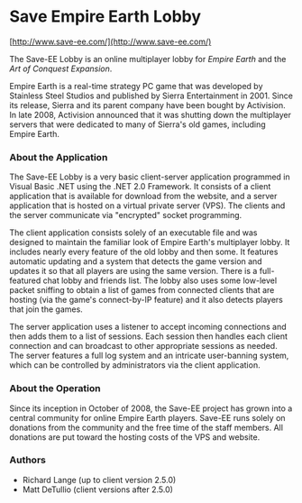 # Save Empire Earth Lobby

[http://www.save-ee.com/](http://www.save-ee.com/)

The Save-EE Lobby is an online multiplayer lobby for _Empire Earth_ and the
_Art of Conquest Expansion_.

Empire Earth is a real-time strategy PC game that was developed by Stainless
Steel Studios and published by Sierra Entertainment in 2001.  Since its
release, Sierra and its parent company have been bought by Activision.  In late
2008, Activision announced that it was shutting down the multiplayer servers
that were dedicated to many of Sierra's old games, including Empire Earth.

### About the Application

The Save-EE Lobby is a very basic client-server application programmed in
Visual Basic .NET using the .NET 2.0 Framework.  It consists of a client
application that is available for download from the website, and a server
application that is hosted on a virtual private server (VPS).  The clients and
the server communicate via "encrypted" socket programming.

The client application consists solely of an executable file and was designed
to maintain the familiar look of Empire Earth's multiplayer lobby.  It includes
nearly every feature of the old lobby and then some.  It features automatic
updating and a system that detects the game version and updates it so that all
players are using the same version.  There is a full-featured chat lobby and
friends list.  The lobby also uses some low-level packet sniffing to obtain a
list of games from connected clients that are hosting (via the game's
connect-by-IP feature) and it also detects players that join the games.

The server application uses a listener to accept incoming connections and then
adds them to a list of sessions.  Each session then handles each client
connection and can broadcast to other appropriate sessions as needed.  The
server features a full log system and an intricate user-banning system, which
can be controlled by administrators via the client application.

### About the Operation

Since its inception in October of 2008, the Save-EE project has grown into a
central community for online Empire Earth players.  Save-EE runs solely on
donations from the community and the free time of the staff members.  All
donations are put toward the hosting costs of the VPS and website.

### Authors

- Richard Lange (up to client version 2.5.0)
- Matt DeTullio (client versions after 2.5.0)